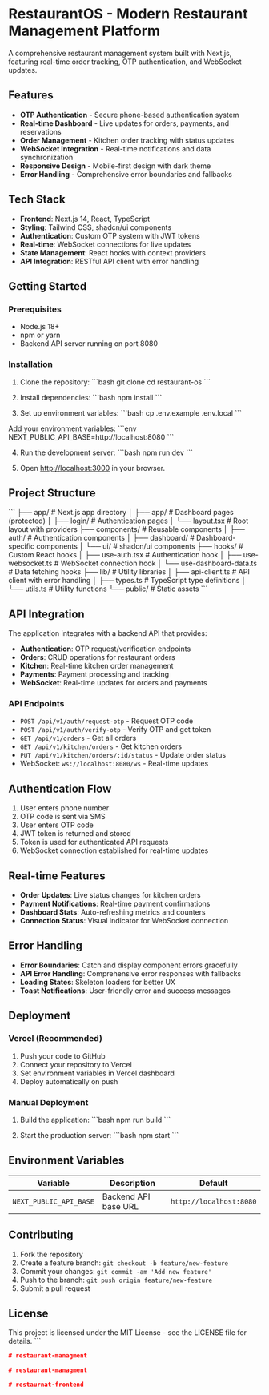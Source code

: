 # RestaurantOS - Modern Restaurant Management Platform

A comprehensive restaurant management system built with Next.js, featuring real-time order tracking, OTP authentication, and WebSocket updates.

## Features

- **OTP Authentication** - Secure phone-based authentication system
- **Real-time Dashboard** - Live updates for orders, payments, and reservations
- **Order Management** - Kitchen order tracking with status updates
- **WebSocket Integration** - Real-time notifications and data synchronization
- **Responsive Design** - Mobile-first design with dark theme
- **Error Handling** - Comprehensive error boundaries and fallbacks

## Tech Stack

- **Frontend**: Next.js 14, React, TypeScript
- **Styling**: Tailwind CSS, shadcn/ui components
- **Authentication**: Custom OTP system with JWT tokens
- **Real-time**: WebSocket connections for live updates
- **State Management**: React hooks with context providers
- **API Integration**: RESTful API client with error handling

## Getting Started

### Prerequisites

- Node.js 18+ 
- npm or yarn
- Backend API server running on port 8080

### Installation

1. Clone the repository:
\`\`\`bash
git clone <repository-url>
cd restaurant-os
\`\`\`

2. Install dependencies:
\`\`\`bash
npm install
\`\`\`

3. Set up environment variables:
\`\`\`bash
cp .env.example .env.local
\`\`\`

Add your environment variables:
\`\`\`env
NEXT_PUBLIC_API_BASE=http://localhost:8080
\`\`\`

4. Run the development server:
\`\`\`bash
npm run dev
\`\`\`

5. Open [http://localhost:3000](http://localhost:3000) in your browser.

## Project Structure

\`\`\`
├── app/                    # Next.js app directory
│   ├── app/               # Dashboard pages (protected)
│   ├── login/             # Authentication pages
│   └── layout.tsx         # Root layout with providers
├── components/            # Reusable components
│   ├── auth/              # Authentication components
│   ├── dashboard/         # Dashboard-specific components
│   └── ui/                # shadcn/ui components
├── hooks/                 # Custom React hooks
│   ├── use-auth.tsx       # Authentication hook
│   ├── use-websocket.ts   # WebSocket connection hook
│   └── use-dashboard-data.ts # Data fetching hooks
├── lib/                   # Utility libraries
│   ├── api-client.ts      # API client with error handling
│   ├── types.ts           # TypeScript type definitions
│   └── utils.ts           # Utility functions
└── public/                # Static assets
\`\`\`

## API Integration

The application integrates with a backend API that provides:

- **Authentication**: OTP request/verification endpoints
- **Orders**: CRUD operations for restaurant orders
- **Kitchen**: Real-time kitchen order management
- **Payments**: Payment processing and tracking
- **WebSocket**: Real-time updates for orders and payments

### API Endpoints

- `POST /api/v1/auth/request-otp` - Request OTP code
- `POST /api/v1/auth/verify-otp` - Verify OTP and get token
- `GET /api/v1/orders` - Get all orders
- `GET /api/v1/kitchen/orders` - Get kitchen orders
- `PUT /api/v1/kitchen/orders/:id/status` - Update order status
- WebSocket: `ws://localhost:8080/ws` - Real-time updates

## Authentication Flow

1. User enters phone number
2. OTP code is sent via SMS
3. User enters OTP code
4. JWT token is returned and stored
5. Token is used for authenticated API requests
6. WebSocket connection established for real-time updates

## Real-time Features

- **Order Updates**: Live status changes for kitchen orders
- **Payment Notifications**: Real-time payment confirmations
- **Dashboard Stats**: Auto-refreshing metrics and counters
- **Connection Status**: Visual indicator for WebSocket connection

## Error Handling

- **Error Boundaries**: Catch and display component errors gracefully
- **API Error Handling**: Comprehensive error responses with fallbacks
- **Loading States**: Skeleton loaders for better UX
- **Toast Notifications**: User-friendly error and success messages

## Deployment

### Vercel (Recommended)

1. Push your code to GitHub
2. Connect your repository to Vercel
3. Set environment variables in Vercel dashboard
4. Deploy automatically on push

### Manual Deployment

1. Build the application:
\`\`\`bash
npm run build
\`\`\`

2. Start the production server:
\`\`\`bash
npm start
\`\`\`

## Environment Variables

| Variable | Description | Default |
|----------|-------------|---------|
| `NEXT_PUBLIC_API_BASE` | Backend API base URL | `http://localhost:8080` |

## Contributing

1. Fork the repository
2. Create a feature branch: `git checkout -b feature/new-feature`
3. Commit your changes: `git commit -am 'Add new feature'`
4. Push to the branch: `git push origin feature/new-feature`
5. Submit a pull request

## License

This project is licensed under the MIT License - see the LICENSE file for details.
\`\`\`

```json file="" isHidden
#   r e s t a u r a n t - m a n a g m e n t  
 #   r e s t a u r a n t - m a n a g m e n t  
 #   r e s t a u r n a t - f r o n t e n d  
 